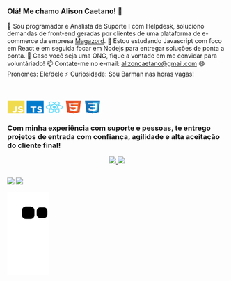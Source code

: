 ### Olá! Me chamo Alison Caetano! 👋

 🔭 Sou programador e Analista de Suporte I com Helpdesk, soluciono demandas de front-end geradas por clientes de uma plataforma de e-commerce da empresa <a href="https://www.magazord.com.br/">Magazord</a>.
 🌱 Estou estudando Javascript com foco em React e em seguida focar em Nodejs para entregar soluções de ponta a ponta.
 👯 Caso você seja uma ONG, fique a vontade em me convidar para voluntáriado!
 📫 Contate-me no e-mail: alizoncaetano@gmail.com
 😄 Pronomes: Ele/dele
 ⚡ Curiosidade: Sou Barman nas horas vagas!

##

<div style="display: inline_block"><br>
  <img align="center" alt="Alison-Js" height="30" width="40" src="https://raw.githubusercontent.com/devicons/devicon/master/icons/javascript/javascript-plain.svg">
  <img align="center" alt="Alison-Ts" height="30" width="40" src="https://raw.githubusercontent.com/devicons/devicon/master/icons/typescript/typescript-plain.svg">
  <img align="center" alt="Alison-React" height="30" width="40" src="https://raw.githubusercontent.com/devicons/devicon/master/icons/react/react-original.svg">
  <img align="center" alt="Alison-HTML" height="30" width="40" src="https://raw.githubusercontent.com/devicons/devicon/master/icons/html5/html5-original.svg">
  <img align="center" alt="Alison-CSS" height="30" width="40" src="https://raw.githubusercontent.com/devicons/devicon/master/icons/css3/css3-original.svg">  
</div>

### Com minha experiência com suporte e pessoas, te entrego projetos de entrada com confiança, agilidade e alta aceitação do cliente final!

<div align="center">
  <a href="https://github.com/AlizonCaetano">
  <img height="180em" src="https://github-readme-stats.vercel.app/api?username=AlizonCaetano&show_icons=true&theme=dark&include_all_commits=true&count_private=true"/>
  <img height="180em" src="https://github-readme-stats.vercel.app/api/top-langs/?username=AlizonCaetano&layout=compact&langs_count=7&theme=dark"/>
</div>

  ##
 
<div> 
  <a href = "mailto:alizoncaetan@gmail.com"><img src="https://img.shields.io/badge/-Gmail-%23333?style=for-the-badge&logo=gmail&logoColor=white" target="_blank"></a>
  <a href="https://www.linkedin.com/in/alisoncaetano" target="_blank"><img src="https://img.shields.io/badge/-LinkedIn-%230077B5?style=for-the-badge&logo=linkedin&logoColor=white" target="_blank"></a> 
 
  ![Snake animation](https://github.com/AlizonCaetano/AlizonCaetano/blob/output/github-contribution-grid-snake.svg)
 
</div>
